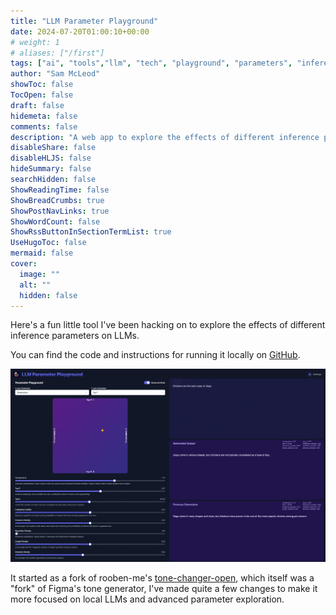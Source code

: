 ```yaml
---
title: "LLM Parameter Playground"
date: 2024-07-20T01:00:10+00:00
# weight: 1
# aliases: ["/first"]
tags: ["ai", "tools","llm", "tech", "playground", "parameters", "inference"]
author: "Sam McLeod"
showToc: false
TocOpen: false
draft: false
hidemeta: false
comments: false
description: "A web app to explore the effects of different inference parameters on LLMs."
disableShare: false
disableHLJS: false
hideSummary: false
searchHidden: false
ShowReadingTime: false
ShowBreadCrumbs: true
ShowPostNavLinks: true
ShowWordCount: false
ShowRssButtonInSectionTermList: true
UseHugoToc: false
mermaid: false
cover:
  image: ""
  alt: ""
  hidden: false
---
```


Here's a fun little tool I've been hacking on to explore the effects of different inference parameters on LLMs.

You can find the code and instructions for running it locally on [GitHub](https://github.com/sammcj/parameter-playground).

[![](parameter-playground.webp)](https://github.com/sammcj/parameter-playground)

It started as a fork of rooben-me's [tone-changer-open](https://github.com/rooben-me/tone-changer-open), which itself was a "fork" of Figma's tone generator, I've made quite a few changes to make it more focused on local LLMs and advanced parameter exploration.
